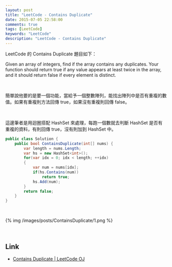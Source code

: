 ```yaml
---
layout: post
title: "LeetCode - Contains Duplicate"
date: 2015-07-05 22:58:00
comments: true
tags: [LeetCode]
keywords: "LeetCode"
description: "LeetCode - Contains Duplicate"
---
```


LeetCode 的 Contains Duplicate 題目如下：  

Given an array of integers, find if the array contains any duplicates. Your function should return true if any value appears at least twice in the array, and it should return false if every element is distinct.  

<!-- More -->

<br/>

簡單說他要的是要一個功能，當給予一個整數陣列，能找出陣列中是否有重複的數值。如果有重複則方法回傳 true，如果沒有重複則回傳 false。

<br/>

這邊筆者是用迴圈搭配 HashSet 來處理，每跑一個數就去判斷 HashSet 是否有重複的資料，有則回傳 true，沒有則加到 HashSet 中。  

```c#
public class Solution {
    public bool ContainsDuplicate(int[] nums) {
        var length = nums.Length;
        var hs = new HashSet<int>();
        for(var idx = 0; idx < length; ++idx)
        {
            var num = nums[idx];
            if(hs.Contains(num))
                return true;
            hs.Add(num);
        }
        return false;
    }
}
```

<br/>

{% img /images/posts/ContainsDuplicate/1.png %}


<br/>

Link
----
* [Contains Duplicate | LeetCode OJ](https://leetcode.com/problems/contains-duplicate/)
